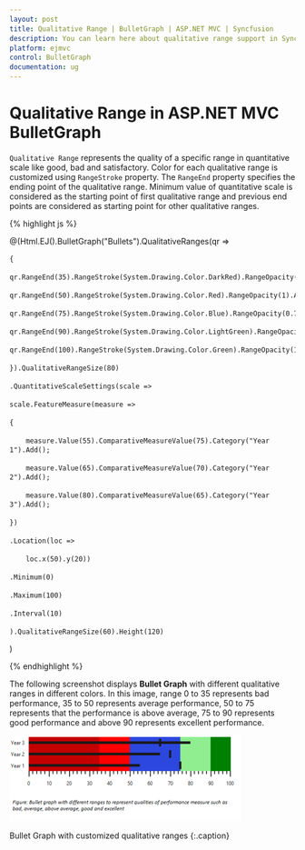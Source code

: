 ```yaml
---
layout: post
title: Qualitative Range | BulletGraph | ASP.NET MVC | Syncfusion
description: You can learn here about qualitative range support in Syncfusion ASP.NET MVC Bullet Graph control and more details.
platform: ejmvc
control: BulletGraph
documentation: ug
---
```


# Qualitative Range in ASP.NET MVC BulletGraph

`Qualitative Range` represents the quality of a specific range in quantitative scale like good, bad and satisfactory. Color for each qualitative range is customized using `RangeStroke` property. The `RangeEnd` property specifies the ending point of the qualitative range. Minimum value of quantitative scale is considered as the starting point of first qualitative range and previous end points are considered as starting point for other qualitative ranges. 

{% highlight js %}

@(Html.EJ().BulletGraph("Bullets").QualitativeRanges(qr =>

	{

	qr.RangeEnd(35).RangeStroke(System.Drawing.Color.DarkRed).RangeOpacity(0.5).Add();

	qr.RangeEnd(50).RangeStroke(System.Drawing.Color.Red).RangeOpacity(1).Add();

	qr.RangeEnd(75).RangeStroke(System.Drawing.Color.Blue).RangeOpacity(0.7).Add();

	qr.RangeEnd(90).RangeStroke(System.Drawing.Color.LightGreen).RangeOpacity(1).Add();

	qr.RangeEnd(100).RangeStroke(System.Drawing.Color.Green).RangeOpacity(1).Add();

	}).QualitativeRangeSize(80)

	.QuantitativeScaleSettings(scale =>

	scale.FeatureMeasure(measure =>

	{

		measure.Value(55).ComparativeMeasureValue(75).Category("Year 1").Add();

		measure.Value(65).ComparativeMeasureValue(70).Category("Year 2").Add();

		measure.Value(80).ComparativeMeasureValue(65).Category("Year 3").Add();

	})

	.Location(loc =>

		loc.x(50).y(20))

	.Minimum(0)

	.Maximum(100)

	.Interval(10)    

	).QualitativeRangeSize(60).Height(120)

)


{% endhighlight %}

The following screenshot displays **Bullet Graph** with different qualitative ranges in different colors. In this image, range 0 to 35 represents bad performance, 35 to 50 represents average performance, 50 to 75 represents that the performance is above average, 75 to 90 represents good performance and above 90 represents excellent performance.

![Visual representation of BulletGaph in ASP.NET MVC](Qualitative-Range_images/Qualitative-Range_img1.png)

Bullet Graph with customized qualitative ranges
{:.caption}
